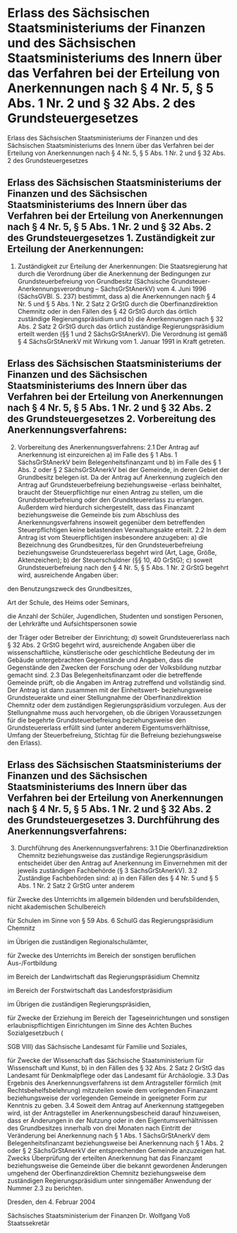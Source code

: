 # Erlass des Sächsischen Staatsministeriums der Finanzen und des Sächsischen Staatsministeriums des Innern über das Verfahren bei der Erteilung von Anerkennungen nach § 4 Nr. 5, § 5 Abs. 1 Nr. 2 und § 32 Abs. 2 des Grundsteuergesetzes

Erlass des Sächsischen Staatsministeriums der Finanzen und des Sächsischen Staatsministeriums des Innern über das Verfahren bei der Erteilung von Anerkennungen nach § 4 Nr. 5, § 5 Abs. 1 Nr. 2 und § 32 Abs. 2 des Grundsteuergesetzes

## Erlass des Sächsischen Staatsministeriums der Finanzen und des Sächsischen Staatsministeriums des Innern über das Verfahren bei der Erteilung von Anerkennungen nach § 4 Nr. 5, § 5 Abs. 1 Nr. 2 und § 32 Abs. 2 des Grundsteuergesetzes 1. Zuständigkeit zur Erteilung der Anerkennungen:

1. Zuständigkeit zur Erteilung der Anerkennungen: Die Staatsregierung hat durch die Verordnung über die Anerkennung der Bedingungen zur Grundsteuerbefreiung von Grundbesitz (Sächsische Grundsteuer-Anerkennungsverordnung – 
          SächsGrStAnerkV) vom 4. Juni 1996 (SächsGVBl. S. 237) bestimmt, dass a) die Anerkennungen nach § 4 Nr. 5 und § 5 Abs. 1 Nr. 2 Satz 2 GrStG durch die Oberfinanzdirektion Chemnitz oder in den Fällen des § 42 
            GrStG durch das örtlich zuständige Regierungspräsidium und b) die Anerkennungen nach § 32 Abs. 2 Satz 2 
            GrStG durch das örtlich zuständige Regierungspräsidium erteilt werden (§§ 1 und 2 
          SächsGrStAnerkV). 
           Die Verordnung ist gemäß § 4 
          SächsGrStAnerkV mit Wirkung vom 1. Januar 1991 in Kraft getreten. 
## Erlass des Sächsischen Staatsministeriums der Finanzen und des Sächsischen Staatsministeriums des Innern über das Verfahren bei der Erteilung von Anerkennungen nach § 4 Nr. 5, § 5 Abs. 1 Nr. 2 und § 32 Abs. 2 des Grundsteuergesetzes 2. Vorbereitung des Anerkennungsverfahrens:

2. Vorbereitung des Anerkennungsverfahrens: 2.1 Der Antrag auf Anerkennung ist einzureichen a) im Falle des § 1 Abs. 1 
          SächsGrStAnerkV beim Belegenheitsfinanzamt und b) im Falle des § 1 Abs. 2 oder § 2 
          SächsGrStAnerkV bei der Gemeinde, in deren Gebiet der Grundbesitz belegen ist. Da der Antrag auf Anerkennung zugleich den Antrag auf Grundsteuerbefreiung beziehungsweise -erlass beinhaltet, braucht der Steuerpflichtige nur einen Antrag zu stellen, um die Grundsteuerbefreiung oder den Grundsteuererlass zu erlangen. Außerdem wird hierdurch sichergestellt, dass das Finanzamt beziehungsweise die Gemeinde bis zum Abschluss des Anerkennungsverfahrens insoweit gegenüber dem betreffenden Steuerpflichtigen keine belastenden Verwaltungsakte erteilt. 2.2 In dem Antrag ist vom Steuerpflichtigen insbesondere anzugeben: a) die Bezeichnung des Grundbesitzes, für den Grundsteuerbefreiung beziehungsweise Grundsteuererlass begehrt wird (Art, Lage, Größe, Aktenzeichen); b) der Steuerschuldner (§§ 10, 40 
            GrStG); c) soweit Grundsteuerbefreiung nach den § 4 Nr. 5, § 5 Abs. 1 Nr. 2 
            GrStG begehrt wird, ausreichende Angaben über: 
          

den Benutzungszweck des Grundbesitzes,
            
Art der Schule, des Heims oder Seminars,
            
die Anzahl der Schüler, Jugendlichen, Studenten und sonstigen Personen, der Lehrkräfte und Aufsichtspersonen sowie
            
der Träger oder Betreiber der Einrichtung; d) soweit Grundsteuererlass nach § 32 Abs. 2 
            GrStG begehrt wird, ausreichende Angaben über die wissenschaftliche, künstlerische oder geschichtliche Bedeutung der im Gebäude untergebrachten Gegenstände und Angaben, dass die Gegenstände den Zwecken der Forschung oder der Volksbildung nutzbar gemacht sind. 2.3 Das Belegenheitsfinanzamt oder die betreffende Gemeinde prüft, ob die Angaben im Antrag zutreffend und vollständig sind. Der Antrag ist dann zusammen mit der Einheitswert- beziehungsweise Grundsteuerakte und einer Stellungnahme der Oberfinanzdirektion Chemnitz oder dem zuständigen Regierungspräsidium vorzulegen. 
           Aus der Stellungnahme muss auch hervorgehen, ob die übrigen Voraussetzungen für die begehrte Grundsteuerbefreiung beziehungsweise den Grundsteuererlass erfüllt sind (unter anderem Eigentumsverhältnisse, Umfang der Steuerbefreiung, Stichtag für die Befreiung beziehungsweise den Erlass). 
## Erlass des Sächsischen Staatsministeriums der Finanzen und des Sächsischen Staatsministeriums des Innern über das Verfahren bei der Erteilung von Anerkennungen nach § 4 Nr. 5, § 5 Abs. 1 Nr. 2 und § 32 Abs. 2 des Grundsteuergesetzes 3. Durchführung des Anerkennungsverfahrens:

3. Durchführung des Anerkennungsverfahrens: 3.1 Die Oberfinanzdirektion Chemnitz beziehungsweise das zuständige Regierungspräsidium entscheidet über den Antrag auf Anerkennung im Einvernehmen mit der jeweils zuständigen Fachbehörde (§ 3 
          SächsGrStAnerkV). 3.2 Zuständige Fachbehörden sind: a) in den Fällen des § 4 Nr. 5 und § 5 Abs. 1 Nr. 2 Satz 2 
            GrStG unter anderem 
          

 für Zwecke des Unterrichts im allgemein bildenden und berufsbildenden, nicht akademischen Schulbereich 
            
für Schulen im Sinne von § 59 Abs. 6 
              SchulG das Regierungspräsidium Chemnitz
              
im Übrigen die zuständigen Regionalschulämter,
              


 für Zwecke des Unterrichts im Bereich der sonstigen beruflichen Aus-/Fortbildung 
            
im Bereich der Landwirtschaft das Regierungspräsidium Chemnitz
              
im Bereich der Forstwirtschaft das Landesforstpräsidium
              
im Übrigen die zuständigen Regierungspräsidien,
              




für Zwecke der Erziehung im Bereich der Tageseinrichtungen und sonstigen erlaubnispflichtigen Einrichtungen im Sinne des 
                Achten Buches Sozialgesetzbuch (
              
SGB VIII) das Sächsische Landesamt für Familie und Soziales,
            

für Zwecke der Wissenschaft das Sächsische Staatsministerium für Wissenschaft und Kunst, b) in den Fällen des § 32 Abs. 2 Satz 2 
            GrStG das Landesamt für Denkmalpflege oder das Landesamt für Archäologie. 3.3 Das Ergebnis des Anerkennungsverfahrens ist dem Antragsteller förmlich (mit Rechtsbehelfsbelehrung) mitzuteilen sowie dem vorlegenden Finanzamt beziehungsweise der vorlegenden Gemeinde in geeigneter Form zur Kenntnis zu geben. 3.4 Soweit dem Antrag auf Anerkennung stattgegeben wird, ist der Antragsteller im Anerkennungsbescheid darauf hinzuweisen, dass er Änderungen in der Nutzung oder in den Eigentumsverhältnissen des Grundbesitzes innerhalb von drei Monaten nach Eintritt der Veränderung bei Anerkennung nach § 1 Abs. 1 
          SächsGrStAnerkV dem Belegenheitsfinanzamt beziehungsweise bei Anerkennung nach § 1 Abs. 2 oder § 2 
          SächsGrStAnerkV der entsprechenden Gemeinde anzuzeigen hat. Zwecks Überprüfung der erteilten Anerkennung hat das Finanzamt beziehungsweise die Gemeinde über die bekannt gewordenen Änderungen umgehend der Oberfinanzdirektion Chemnitz beziehungsweise dem zuständigen Regierungspräsidium unter sinngemäßer Anwendung der Nummer 2.3 zu berichten. 

Dresden, den 4. Februar 2004

Sächsisches Staatsministerium 
           der Finanzen 
           Dr. Wolfgang Voß 
           Staatssekretär

